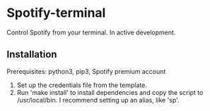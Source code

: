 # Spotify-terminal

Control Spotify from your terminal. In active development.

## Installation

Prerequisites: python3, pip3, Spotify premium account

1. Set up the credentials file from the template.
2. Run 'make install' to install dependencies and copy the script to /usr/local/bin. I recommend setting up an alias, like 'sp'.
